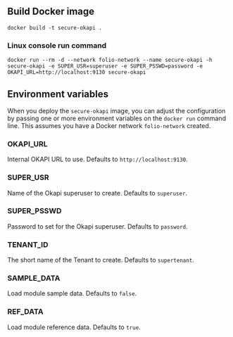 ## Build Docker image

`docker build -t secure-okapi .`

### Linux console run command

`docker run --rm -d --network folio-network --name secure-okapi -h secure-okapi -e SUPER_USR=superuser -e SUPER_PSSWD=password -e OKAPI_URL=http://localhost:9130 secure-okapi`

## Environment variables

When you deploy the `secure-okapi` image, you can adjust the configuration by passing one or more environment variables on the `docker run` command line. This assumes you have a Docker network `folio-network` created.

### OKAPI_URL

Internal OKAPI URL to use. Defaults to `http://localhost:9130`.

### SUPER_USR

Name of the Okapi superuser to create. Defaults to `superuser`.

### SUPER_PSSWD

Password to set for the Okapi superuser. Defaults to `password`.

### TENANT_ID

The short name of the Tenant to create. Defaults to `supertenant`.

### SAMPLE_DATA

Load module sample data. Defaults to `false`.

### REF_DATA

Load module reference data. Defaults to `true`.